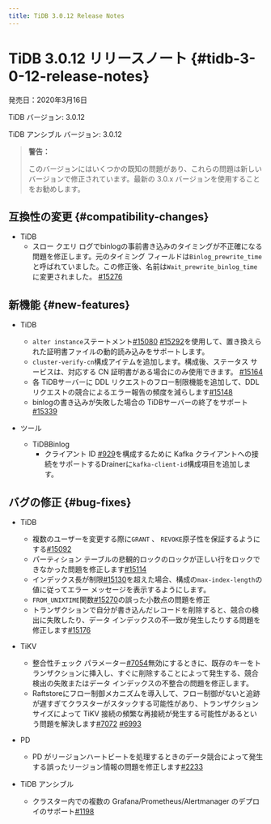 ```yaml
---
title: TiDB 3.0.12 Release Notes
---
```


# TiDB 3.0.12 リリースノート {#tidb-3-0-12-release-notes}

発売日：2020年3月16日

TiDB バージョン: 3.0.12

TiDB アンシブル バージョン: 3.0.12

> **警告：**
>
> このバージョンにはいくつかの既知の問題があり、これらの問題は新しいバージョンで修正されています。最新の 3.0.x バージョンを使用することをお勧めします。

## 互換性の変更 {#compatibility-changes}

-   TiDB
    -   スロー クエリ ログでbinlogの事前書き込みのタイミングが不正確になる問題を修正します。元のタイミング フィールドは`Binlog_prewrite_time`と呼ばれていました。この修正後、名前は`Wait_prewrite_binlog_time`に変更されました。 [#15276](https://github.com/pingcap/tidb/pull/15276)

## 新機能 {#new-features}

-   TiDB
    -   `alter instance`ステートメント[#15080](https://github.com/pingcap/tidb/pull/15080) [#15292](https://github.com/pingcap/tidb/pull/15292)を使用して、置き換えられた証明書ファイルの動的読み込みをサポートします。
    -   `cluster-verify-cn`構成アイテムを追加します。構成後、ステータス サービスは、対応する CN 証明書がある場合にのみ使用できます。 [#15164](https://github.com/pingcap/tidb/pull/15164)
    -   各 TiDBサーバーに DDL リクエストのフロー制限機能を追加して、DDL リクエストの競合によるエラー報告の頻度を減らします[#15148](https://github.com/pingcap/tidb/pull/15148)
    -   binlogの書き込みが失敗した場合の TiDBサーバーの終了をサポート[#15339](https://github.com/pingcap/tidb/pull/15339)

-   ツール
    -   TiDBBinlog
        -   クライアント ID [#929](https://github.com/pingcap/tidb-binlog/pull/929)を構成するために Kafka クライアントへの接続をサポートするDrainerに`kafka-client-id`構成項目を追加します。

## バグの修正 {#bug-fixes}

-   TiDB
    -   複数のユーザーを変更する際に`GRANT` 、 `REVOKE`原子性を保証するようにする[#15092](https://github.com/pingcap/tidb/pull/15092)
    -   パーティション テーブルの悲観的ロックのロックが正しい行をロックできなかった問題を修正します[#15114](https://github.com/pingcap/tidb/pull/15114)
    -   インデックス長が制限[#15130](https://github.com/pingcap/tidb/pull/15130)を超えた場合、構成の`max-index-length`の値に従ってエラー メッセージを表示するようにします。
    -   `FROM_UNIXTIME`関数[#15270](https://github.com/pingcap/tidb/pull/15270)の誤った小数点の問題を修正
    -   トランザクションで自分が書き込んだレコードを削除すると、競合の検出に失敗したり、データ インデックスの不一致が発生したりする問題を修正します[#15176](https://github.com/pingcap/tidb/pull/15176)

-   TiKV
    -   整合性チェック パラメーター[#7054](https://github.com/tikv/tikv/pull/7054)無効にするときに、既存のキーをトランザクションに挿入し、すぐに削除することによって発生する、競合検出の失敗またはデータ インデックスの不整合の問題を修正します。
    -   Raftstoreにフロー制御メカニズムを導入して、フロー制御がないと追跡が遅すぎてクラスターがスタックする可能性があり、トランザクション サイズによって TiKV 接続の頻繁な再接続が発生する可能性があるという問題を解決します[#7072](https://github.com/tikv/tikv/pull/7072) [#6993](https://github.com/tikv/tikv/pull/6993)

-   PD
    -   PD がリージョンハートビートを処理するときのデータ競合によって発生する誤ったリージョン情報の問題を修正します[#2233](https://github.com/pingcap/pd/pull/2233)

-   TiDB アンシブル
    -   クラスター内での複数の Grafana/Prometheus/Alertmanager のデプロイのサポート[#1198](https://github.com/pingcap/tidb-ansible/pull/1198)
